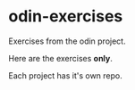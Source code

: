 # odin-exercises
Exercises from the odin project.

Here are the exercises **only**.

Each project has it's own repo.
